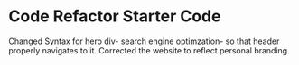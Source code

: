 # Code Refactor Starter Code
Changed Syntax for hero div- search engine optimzation- so that header properly navigates to it. 
Corrected the website to reflect personal branding.